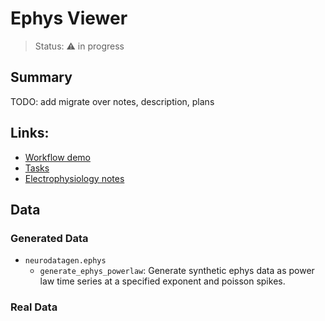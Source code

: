 # Ephys Viewer
> Status: :warning: in progress

## Summary
TODO: add migrate over notes, description, plans

## Links:
- [Workflow demo](./workflow_ephys-viewer.ipynb)
- [Tasks](https://github.com/orgs/holoviz-topics/projects/1/views/1?filterQuery=neuro-labels%3A%22*ephys-viewer*%22)
- [Electrophysiology notes](https://github.com/holoviz-topics/neuro/wiki/Electrophysiology-notes)

## Data

### Generated Data
- `neurodatagen.ephys`
  - `generate_ephys_powerlaw`: Generate synthetic ephys data as power law time series at a specified exponent and poisson spikes.

### Real Data
